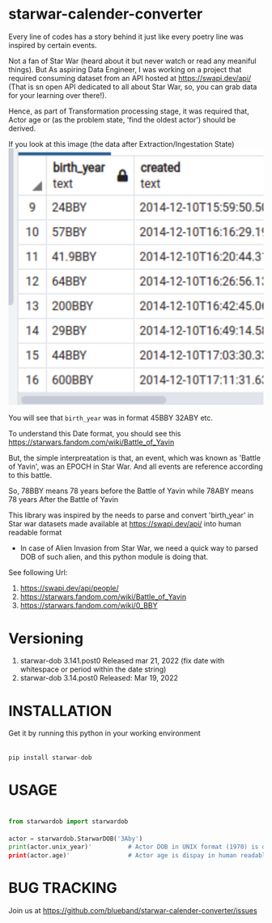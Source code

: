 # starwar-calender-converter
Every line of codes has a story behind it just like every poetry line was inspired by certain events.

Not a fan of Star War (heard about it but never watch or read any meaniful things). But As aspiring Data Engineer, I was working on a project that required consuming dataset from an API hosted at https://swapi.dev/api/  (That is sn open API dedicated to all about Star War, so, you can grab data for your learning over there!).

Hence, as part of Transformation processing stage, it was required that, Actor age or (as the problem state, 'find the oldest actor') should be derived.

If you look at this image  (the data after Extraction/Ingestation State)
![alt text](dob_sample.png "birth_year Section of the Database")

You will see that `birth_year` was in format
 45BBY
 32ABY
 etc.

 To understand this Date format, you should see this https://starwars.fandom.com/wiki/Battle_of_Yavin

 But, the simple interpreatation is that, an event, which was known as 'Battle of Yavin', was an EPOCH in Star War. And all events are reference according to this battle.

 So, 78BBY means 78 years before the Battle of Yavin while
 78ABY means 78 years After the Battle of Yavin  

This library was inspired by the needs to parse and convert 'birth_year' in Star war datasets made available at https://swapi.dev/api/ into human readable format

* In case of Alien Invasion from Star War, we need a quick way to parsed DOB of such alien, and this python module is doing that. 


See following Url:
1. https://swapi.dev/api/people/
2. https://starwars.fandom.com/wiki/Battle_of_Yavin
3. https://starwars.fandom.com/wiki/0_BBY


# Versioning
1. starwar-dob 3.141.post0     Released mar 21, 2022 (fix date with whitespace or period within the date string)
2. starwar-dob 3.14.post0   Released: Mar 19, 2022

# INSTALLATION
Get it by running this python in your working environment

```python

pip install starwar-dob

```

# USAGE

```python

from starwardob import starwardob

actor = starwardob.StarwarDOB('3Aby')
print(actor.unix_year)'          # Actor DOB in UNIX format (1970) is display
print(actor.age)'                # Actor age is dispay in human readable format
```


# BUG TRACKING
Join us at https://github.com/blueband/starwar-calender-converter/issues